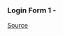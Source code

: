 ### Login Form 1 -
<a href="https://github.com/dev-kumaresan/widgets-for-web-design/tree/main/Login-Form/Login-Form-1">Source</a>
